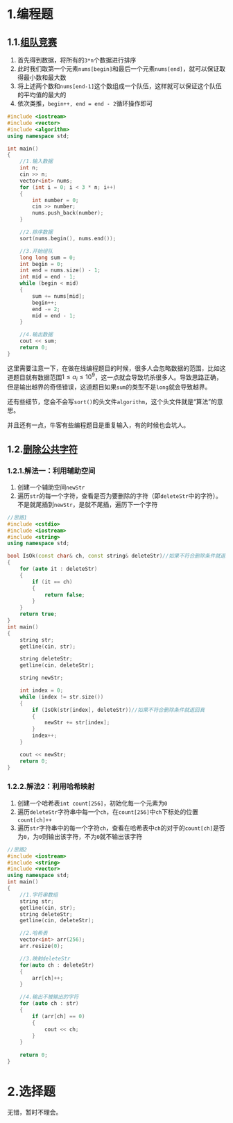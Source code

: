 # 1.编程题

## 1.1.[组队竞赛](https://www.nowcoder.com/questionTerminal/248ccf8b479c49a98790db17251e39bb)

1.   首先得到数据，将所有的`3*n`个数据进行排序
2.   此时我们取第一个元素`nums[begin]`和最后一个元素`nums[end]`，就可以保证取得最小数和最大数
3.   将上述两个数和`nums[end-1]`这个数组成一个队伍，这样就可以保证这个队伍的平均值的最大的
4.   依次类推，`begin++, end = end - 2`循环操作即可

```cpp
#include <iostream>
#include <vector>
#include <algorithm>
using namespace std;

int main()
{
    //1.输入数据
    int n;
    cin >> n;
    vector<int> nums;
    for (int i = 0; i < 3 * n; i++)
    {
        int number = 0;
        cin >> number;
        nums.push_back(number);
    }

    //2.排序数据
    sort(nums.begin(), nums.end());

    //3.开始组队
    long long sum = 0;
    int begin = 0;
    int end = nums.size() - 1;
    int mid = end - 1;
    while (begin < mid)
    {
        sum += nums[mid];
        begin++;
        end -= 2;
        mid = end - 1;
    }

    //4.输出数据
    cout << sum;
    return 0;
}
```

这里需要注意一下，在做在线编程题目的时候，很多人会忽略数据的范围，比如这道题目就有数据范围$1 ≤ a_i ≤ 10^9$，这一点就会导致坑杀很多人。导致思路正确，但是输出越界的奇怪错误，这道题目如果`sum`的类型不是`long`就会导致越界。

还有些细节，您会不会写`sort()`的头文件`algorithm`，这个头文件就是“算法”的意思。

并且还有一点，牛客有些编程题目是重复输入，有的时候也会坑人。

## 1.2.[删除公共字符]()

### 1.2.1.解法一：利用辅助空间

1.   创建一个辅助空间`newStr`
2.   遍历`str`的每一个字符，查看是否为要删除的字符（即`deleteStr`中的字符）。不是就尾插到`newStr`，是就不尾插，遍历下一个字符

```cpp
//思路1
#include <cstdio>
#include <iostream>
#include <string>
using namespace std;

bool IsOk(const char& ch, const string& deleteStr)//如果不符合删除条件就返回真
{
    for (auto it : deleteStr)
    {
        if (it == ch)
        {
            return false;
        }
    }
    return true;
}
int main()
{
    string str;
    getline(cin, str);

    string deleteStr;
    getline(cin, deleteStr);

    string newStr;

    int index = 0;
    while (index != str.size())
    {
        if (IsOk(str[index], deleteStr))//如果不符合删除条件就返回真
        {
            newStr += str[index];
        }
        index++;
    }

    cout << newStr;
    return 0;
}
```

### 1.2.2.解法2：利用哈希映射

1.   创建一个哈希表`int count[256]`，初始化每一个元素为`0`
2.   遍历`deleteStr`字符串中每一个`ch`，在`count[256]`中`ch`下标处的位置`count[ch]++`
3.   遍历`str`字符串中的每一个字符`ch`，查看在哈希表中`ch`的对于的`count[ch]`是否为`0`，为`0`则输出该字符，不为`0`就不输出该字符

```cpp
//思路2
#include <iostream>
#include <string>
#include <vector>
using namespace std;
int main()
{
    //1.字符串数组
    string str;
    getline(cin, str);
    string deleteStr;
    getline(cin, deleteStr);

    //2.哈希表
    vector<int> arr(256);
    arr.resize(0);

    //3.映射deleteStr
    for(auto ch : deleteStr)
    {
        arr[ch]++;
    }

    //4.输出不被输出的字符
    for (auto ch : str)
    {
        if (arr[ch] == 0)
        {
            cout << ch;
        }
    }
  
    return 0;
}
```

# 2.选择题

无错，暂时不理会。

